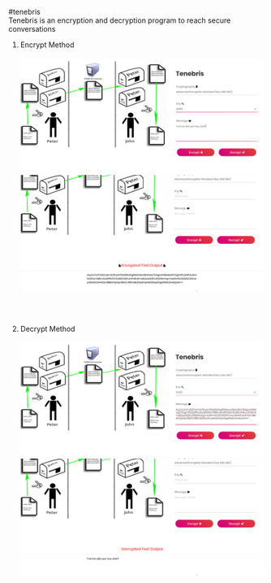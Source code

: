  #tenebris <br>
 Tenebris is an encryption and decryption program to reach secure conversations
  <br>
 
1) Encrypt Method
    <br>    
 ![screenshots/encrypt1](screenshots/encrypt1.png) 
     <br>
 ![screenshots/encrypt2](screenshots/encrypt2.png)  

     <br><br>
     
2) Decrypt Method    
      <br>
 ![screenshots/decrypt1](screenshots/decrypt1.png)
     <br>
 ![screenshots/decrypt2](screenshots/decrypt2.png)    

